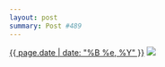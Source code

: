 ```yaml
---
layout: post
summary: Post #489
---
```


<p>
  <time><a href="/489">{{ page.date | date: "%B %e, %Y" }}</a></time>
  <a href="/489"><img src="{{ site.assets_url }}/489-483.jpg" srcset="{{ site.assets_url }}/489-966.jpg 966w, {{ site.assets_url }}/489-724.jpg 724w, {{ site.assets_url }}/489-483.jpg 483w, {{ site.assets_url }}/489-242.jpg 242w" sizes="(min-width: 700px) 50vw, calc(100vw - 2rem)" /></a>
</p>
